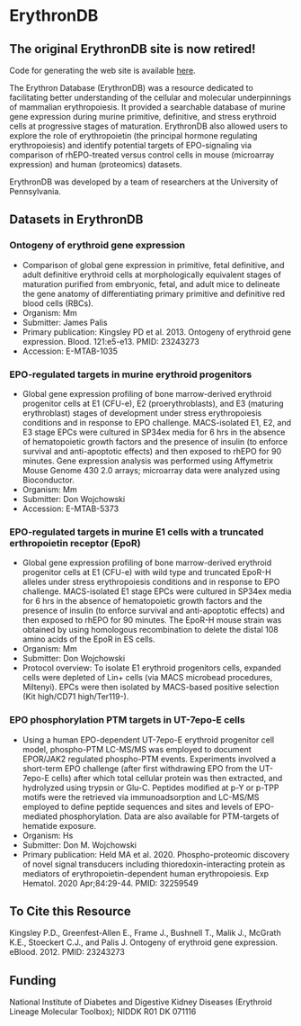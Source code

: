 # ErythronDB
## The original ErythronDB site is now retired! 
Code for generating the web site is available [here](https://github.com/ErythronDB/erythrondb-docker).

The Erythron Database (ErythronDB) was a resource dedicated to facilitating better understanding of the cellular and molecular underpinnings of mammalian erythropoiesis. It provided a searchable database of murine gene expression during murine primitive, definitive, and stress erythroid cells at progressive stages of maturation. ErythronDB also allowed users to explore the role of erythropoietin (the principal hormone regulating erythropoiesis) and identify potential targets of EPO-signaling via comparison of rhEPO-treated versus control cells in mouse (microarray expression) and human (proteomics) datasets.

ErythronDB was developed by a team of researchers at the University of Pennsylvania. 

## Datasets in ErythronDB
### Ontogeny of erythroid gene expression
- Comparison of global gene expression in primitive, fetal definitive, and adult definitive erythroid cells at morphologically equivalent stages of maturation purified from embryonic, fetal, and adult mice to delineate the gene anatomy of differentiating primary primitive and definitive red blood cells (RBCs).
- Organism: Mm
- Submitter: James Palis
- Primary publication: Kingsley PD et al. 2013. Ontogeny of erythroid gene expression. Blood. 121:e5-e13. PMID: 23243273
- Accession: E-MTAB-1035

### EPO-regulated targets in murine erythroid progenitors
- Global gene expression profiling of bone marrow-derived erythroid progenitor cells at E1 (CFU-e), E2 (proerythroblasts), and E3 (maturing erythroblast) stages of development under stress erythropoiesis conditions and in response to EPO challenge. MACS-isolated E1, E2, and E3 stage EPCs were cultured in SP34ex media for 6 hrs in the absence of hematopoietic growth factors and the presence of insulin (to enforce survival and anti-apoptotic effects) and then exposed to rhEPO for 90 minutes. Gene expression analysis was performed using Affymetrix Mouse Genome 430 2.0 arrays; microarray data were analyzed using Bioconductor.
- Organism: Mm
- Submitter: Don Wojchowski
- Accession: E-MTAB-5373

### EPO-regulated targets in murine E1 cells with a truncated erthropoietin receptor (EpoR)
- Global gene expression profiling of bone marrow-derived erythroid progenitor cells at E1 (CFU-e) with wild type and truncated EpoR-H alleles under stress erythropoiesis conditions and in response to EPO challenge. MACS-isolated E1 stage EPCs were cultured in SP34ex media for 6 hrs in the absence of hematopoietic growth factors and the presence of insulin (to enforce survival and anti-apoptotic effects) and then exposed to rhEPO for 90 minutes. The EpoR-H mouse strain was obtained by using homologous recombination to delete the distal 108 amino acids of the EpoR in ES cells.
- Organism: Mm
- Submitter: Don Wojchowski
- Protocol overview: To isolate E1 erythroid progenitors cells, expanded cells were depleted of Lin+ cells (via MACS microbead procedures, Miltenyi). EPCs were then isolated by MACS-based positive selection (Kit high/CD71 high/Ter119-).

### EPO phosphorylation PTM targets in UT-7epo-E cells
- Using a human EPO-dependent UT-7epo-E erythroid progenitor cell model, phospho-PTM LC-MS/MS was employed to document EPOR/JAK2 regulated phospho-PTM events. Experiments involved a short-term EPO challenge (after first withdrawing EPO from the UT-7epo-E cells) after which total cellular protein was then extracted, and hydrolyzed using trypsin or Glu-C. Peptides modified at p-Y or p-TPP motifs were the retrieved via immunoadsorption and LC-MS/MS employed to define peptide sequences and sites and levels of EPO-mediated phosphorylation. Data are also available for PTM-targets of hematide exposure.
- Organism: Hs
- Submitter: Don M. Wojchowski
- Primary publication: Held MA et al. 2020. Phospho-proteomic discovery of novel signal transducers including thioredoxin-interacting protein as mediators of erythropoietin-dependent human erythropoiesis. Exp Hematol. 2020 Apr;84:29-44. PMID: 32259549 

## To Cite this Resource

Kingsley P.D., Greenfest-Allen E., Frame J., Bushnell T., Malik J., McGrath K.E., Stoeckert C.J., and Palis J. Ontogeny of erythroid gene expression. eBlood. 2012. PMID: 23243273

## Funding

National Institute of Diabetes and Digestive Kidney Diseases (Erythroid Lineage Molecular Toolbox); NIDDK R01 DK 071116
